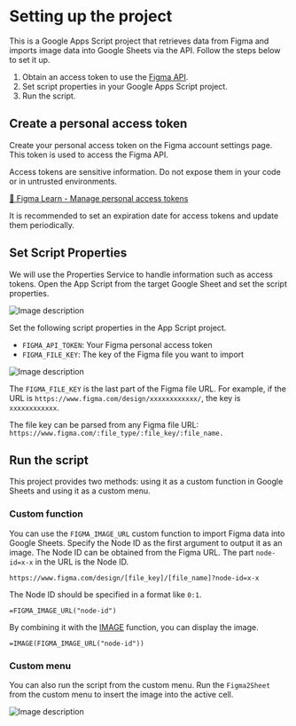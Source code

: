 # Setting up the project
This is a Google Apps Script project that retrieves data from Figma and imports image data into Google Sheets via the API. Follow the steps below to set it up.

1. Obtain an access token to use the [Figma API](https://www.figma.com/developers/api).
2. Set script properties in your Google Apps Script project.
3. Run the script.

## Create a personal access token
Create your personal access token on the Figma account settings page. This token is used to access the Figma API.

Access tokens are sensitive information. Do not expose them in your code or in untrusted environments.

[📖 Figma Learn - Manage personal access tokens](https://help.figma.com/hc/en-us/articles/8085703771159-Manage-personal-access-tokens)

It is recommended to set an expiration date for access tokens and update them periodically.

## Set Script Properties
We will use the Properties Service to handle information such as access tokens. Open the App Script from the target Google Sheet and set the script properties.

![Image description](https://dev-to-uploads.s3.amazonaws.com/uploads/articles/zyhrsgkxi34qgkw8rpxo.png)

Set the following script properties in the App Script project.

- `FIGMA_API_TOKEN`: Your Figma personal access token
- `FIGMA_FILE_KEY`: The key of the Figma file you want to import

![Image description](https://dev-to-uploads.s3.amazonaws.com/uploads/articles/jgg8v3fazw9pk7jyzqly.png)

The `FIGMA_FILE_KEY` is the last part of the Figma file URL. For example, if the URL is `https://www.figma.com/design/xxxxxxxxxxxx/`, the key is `xxxxxxxxxxxx`.

The file key can be parsed from any Figma file URL:
`https://www.figma.com/:file_type/:file_key/:file_name.`

## Run the script
This project provides two methods: using it as a custom function in Google Sheets and using it as a custom menu.

### Custom function
You can use the `FIGMA_IMAGE_URL` custom function to import Figma data into Google Sheets. Specify the Node ID as the first argument to output it as an image. The Node ID can be obtained from the Figma URL. The part `node-id=x-x` in the URL is the Node ID.

`https://www.figma.com/design/[file_key]/[file_name]?node-id=x-x`

The Node ID should be specified in a format like `0:1`.

```
=FIGMA_IMAGE_URL("node-id")
```

By combining it with the [IMAGE](https://support.google.com/docs/answer/3093333) function, you can display the image.

```
=IMAGE(FIGMA_IMAGE_URL("node-id"))
```

### Custom menu
You can also run the script from the custom menu. Run the `Figma2Sheet` from the custom menu to insert the image into the active cell.

![Image description](https://dev-to-uploads.s3.amazonaws.com/uploads/articles/aq3yjozs802nevlgqiok.png)
